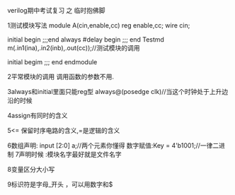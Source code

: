 verilog期中考试复习 之 临时抱佛脚

1测试模块写法
module A(cin,enable,cc)
reg enable,cc;
wire cin;

initial begin ;;;end
always #delay begin ;;; end
Testmd m(.in1(ina),.in2(inb),.out(cc));//测试模块的调用

initial begim ;;; end
endmodule



2平常模块的调用
调用函数的参数不用.



3always和initial里面只能reg型 
   always@(posedge clk)//当这个时钟处于上升边沿的时候

4assign有同时的含义

5<= 保留时序电路的含义,=是逻辑的含义

6数组声明:
    input [2:0] a;//两个元素你懂得
    数字赋值:Key =  4'b1001;//一律二进制
7声明时候 :模块名字最好就是文件名字

8变量区分大小写

9标识符是字母_开头 ，可以用数字和$



